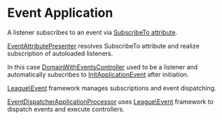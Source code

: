 # Event Application

A listener subscribes to an event via [SubscribeTo attribute](./Attribute/SubscribeTo.php).

[EventAttributePresenter](./EventAttributePresenter.php) resolves SubscribeTo attribute and realize subscription 
of autoloaded listeners.

In this case [DomainWithEventsController](./Controller/DomainWithEventsController.php) used to be a 
listener and automatically subscribes to [InitApplicationEvent](./Event/InitApplicationEvent.php) after initiation.

[League\Event](https://event.thephpleague.com/) framework manages subscriptions and event dispatching.

[EventDispatcherApplicationProcessor](./EventDispatcherApplicationProcessor.php) uses [League\Event](https://event.thephpleague.com/) 
framework to dispatch events and execute controllers.
